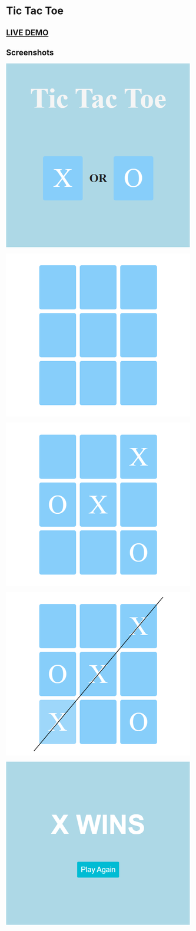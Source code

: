 # Tic Tac Toe


## <a href="https://disney-clone-d1e27.firebaseapp.com" target="_blank">LIVE DEMO</a>


## Screenshots

![](screenshots/1.png)

![](screenshots/2.png)

![](screenshots/3.png)

![](screenshots/4.png)

![](screenshots/5.png)